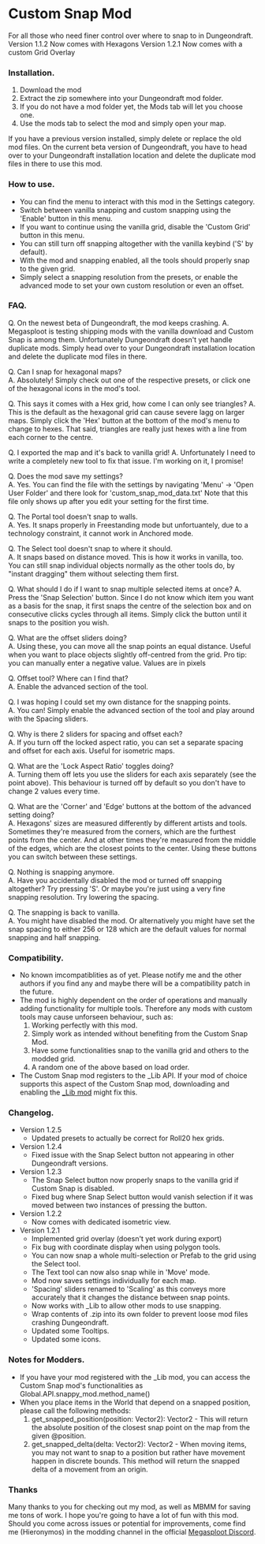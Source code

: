 # Custom Snap Mod
For all those who need finer control over where to snap to in Dungeondraft.
Version 1.1.2 Now comes with Hexagons
Version 1.2.1 Now comes with a custom Grid Overlay


### Installation.
1. Download the mod
2. Extract the zip somewhere into your Dungeondraft mod folder.
3. If you do not have a mod folder yet, the Mods tab will let you choose one.
4. Use the mods tab to select the mod and simply open your map.

If you have a previous version installed, simply delete or replace the old mod files.
On the current beta version of Dungeondraft, you have to head over to your Dungeondraft installation location and delete the duplicate mod files in there to use this mod.


### How to use.
- You can find the menu to interact with this mod in the Settings category.
- Switch between vanilla snapping and custom snapping using the 'Enable' button in this menu.
- If you want to continue using the vanilla grid, disable the 'Custom Grid' button in this menu.
- You can still turn off snapping altogether with the vanilla keybind ('S' by default).
- With the mod and snapping enabled, all the tools should properly snap to the given grid.
- Simply select a snapping resolution from the presets, or enable the advanced mode to set your own custom resolution or even an offset.


### FAQ.
Q. On the newest beta of Dungeondraft, the mod keeps crashing.
A. Megasploot is testing shipping mods with the vanilla download and Custom Snap is among them. Unfortunately Dungeondraft doesn't yet handle duplicate mods. Simply head over to your Dungeondraft installation location and delete the duplicate mod files in there.

Q. Can I snap for hexagonal maps? \
A. Absolutely! Simply check out one of the respective presets, or click one of the hexagonal icons in the mod's tool.

Q. This says it comes with a Hex grid, how come I can only see triangles?
A. This is the default as the hexagonal grid can cause severe lagg on larger maps. Simply click the 'Hex' button at the bottom of the mod's menu to change to hexes. That said, triangles are really just hexes with a line from each corner to the centre.

Q. I exported the map and it's back to vanilla grid!
A. Unfortunately I need to write a completely new tool to fix that issue. I'm working on it, I promise!

Q. Does the mod save my settings? \
A. Yes. You can find the file with the settings by navigating 'Menu' -> 'Open User Folder' and there look for 'custom_snap_mod_data.txt' Note that this file only shows up after you edit your setting for the first time.

Q. The Portal tool doesn't snap to walls. \
A. Yes. It snaps properly in Freestanding mode but unfortuantely, due to a technology constraint, it cannot work in Anchored mode.

Q. The Select tool doesn't snap to where it should. \
A. It snaps based on distance moved. This is how it works in vanilla, too. You can still snap individual objects normally as the other tools do, by "instant dragging" them without selecting them first.

Q. What should I do if I want to snap multiple selected items at once?
A. Press the 'Snap Selection' button. Since I do not know which item you want as a basis for the snap, it first snaps the centre of the selection box and on consecutive clicks cycles through all items. Simply click the button until it snaps to the position you wish.

Q. What are the offset sliders doing? \
A. Using these, you can move all the snap points an equal distance. Useful when you want to place objects slightly off-centred from the grid. Pro tip: you can manually enter a negative value. Values are in pixels

Q. Offset tool? Where can I find that? \
A. Enable the advanced section of the tool.

Q. I was hoping I could set my own distance for the snapping points. \
A. You can! Simply enable the advanced section of the tool and play around with the Spacing sliders.

Q. Why is there 2 sliders for spacing and offset each? \
A. If you turn off the locked aspect ratio, you can set a separate spacing and offset for each axis. Useful for isometric maps.

Q. What are the 'Lock Aspect Ratio' toggles doing? \
A. Turning them off lets you use the sliders for each axis separately (see the point above). This behaviour is turned off by default so you don't have to change 2 values every time.

Q. What are the 'Corner' and 'Edge' buttons at the bottom of the advanced setting doing? \
A. Hexagons' sizes are measured differently by different artists and tools. Sometimes they're measured from the corners, which are the furthest points from the center. And at other times they're measured from the middle of the edges, which are the closest points to the center. Using these buttons you can switch between these settings.

Q. Nothing is snapping anymore. \
A. Have you accidentally disabled the mod or turned off snapping altogether? Try pressing 'S'. Or maybe you're just using a very fine snapping resolution. Try lowering the spacing.

Q. The snapping is back to vanilla. \
A. You might have disabled the mod. Or alternatively you might have set the snap spacing to either 256 or 128 which are the default values for normal snapping and half snapping.


### Compatibility.
- No known imcompatiblities as of yet. Please notify me and the other authors if you find any and maybe there will be a compatibility patch in the future.
- The mod is highly dependent on the order of operations and manually adding functionality for multiple tools. Therefore any mods with custom tools may cause unforseen behaviour, such as:
    1. Working perfectly with this mod.
    2. Simply work as intended without benefiting from the Custom Snap Mod.
    3. Have some functionalities snap to the vanilla grid and others to the modded grid.
    4. A random one of the above based on load order.
- The Custom Snap mod registers to the _Lib API. If your mod of choice supports this aspect of the Custom Snap mod, downloading and enabling the [_Lib mod](https://cartographyassets.com/assets/31828/_lib/) might fix this.


### Changelog.
- Version 1.2.5
    - Updated presets to actually be correct for Roll20 hex grids.
- Version 1.2.4
    - Fixed issue with the Snap Select button not appearing in other Dungeondraft versions.
- Version 1.2.3
    - The Snap Select button now properly snaps to the vanilla grid if Custom Snap is disabled.
    - Fixed bug where Snap Select button would vanish selection if it was moved between two instances of pressing the button.
- Version 1.2.2
    - Now comes with dedicated isometric view.
- Version 1.2.1
    - Implemented grid overlay (doesn't yet work during export)
    - Fix bug with coordinate display when using polygon tools.
    - You can now snap a whole multi-selection or Prefab to the grid using the Select tool.
    - The Text tool can now also snap while in 'Move' mode.
    - Mod now saves settings individually for each map.
    - 'Spacing' sliders renamed to 'Scaling' as this conveys more accurately that it changes the distance between snap points.
    - Now works with _Lib to allow other mods to use snapping.
    - Wrap contents of .zip into its own folder to prevent loose mod files crashing Dungeondraft.
    - Updated some Tooltips.
    - Updated some icons.


### Notes for Modders.
- If you have your mod registered with the _Lib mod, you can access the Custom Snap mod's functionalities as Global.API.snappy_mod.method_name()
- When you place items in the World that depend on a snapped position, please call the following methods:
    1. get_snapped_position(position: Vector2): Vector2 - This will return the absolute position of the closest snap point on the map from the given @position.
    2. get_snapped_delta(delta: Vector2): Vector2 - When moving items, you may not want to snap to a position but rather have movement happen in discrete bounds. This method will return the snapped delta of a movement from an origin.


### Thanks
Many thanks to you for checking out my mod, as well as MBMM for saving me tons of work. I hope you're going to have a lot of fun with this mod. Should you come across issues or potential for improvements, come find me (Hieronymos) in the modding channel in the official [Megasploot Discord](https://discord.gg/J9Czgpu).